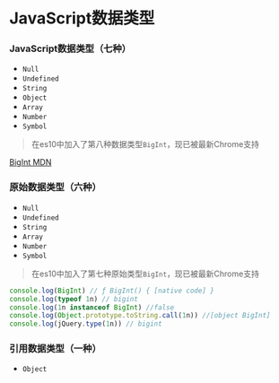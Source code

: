 # JavaScript数据类型

### JavaScript数据类型（七种）  

* `Null`  
* `Undefined`  
* `String`  
* `Object`  
* `Array`  
* `Number`  
* `Symbol`

> 在es10中加入了第八种数据类型`BigInt`，现已被最新Chrome支持  


[BigInt MDN](https://developer.mozilla.org/zh-CN/docs/Web/JavaScript/Reference/Global_Objects/BigInt)

### 原始数据类型（六种）  

* `Null`  
* `Undefined`  
* `String`  
* `Array`  
* `Number`  
* `Symbol`

> 在es10中加入了第七种原始类型`BigInt`，现已被最新Chrome支持  

```javascript
console.log(BigInt) // ƒ BigInt() { [native code] }
console.log(typeof 1n) // bigint
console.log(1n instanceof BigInt) //false
console.log(Object.prototype.toString.call(1n)) //[object BigInt]
console.log(jQuery.type(1n)) // bigint
```

### 引用数据类型（一种）  

* `Object`  
